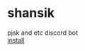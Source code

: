 # shansik

pjsk and etc discord bot  
[install](https://discord.com/oauth2/authorize?client_id=1410050765195706590)
